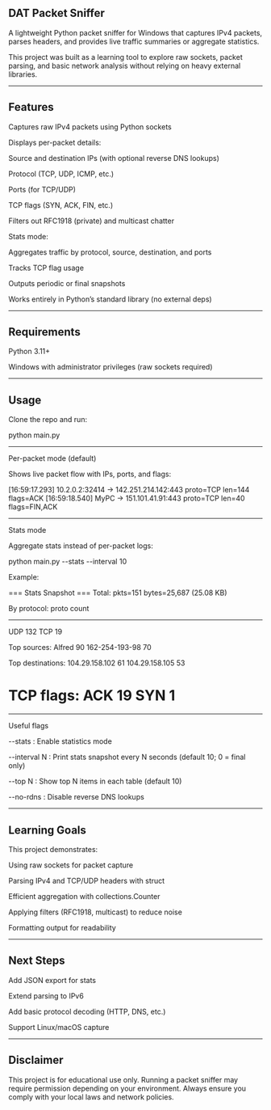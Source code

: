 ## DAT Packet Sniffer

A lightweight Python packet sniffer for Windows that captures IPv4 packets, parses headers, and provides live traffic summaries or aggregate statistics.

This project was built as a learning tool to explore raw sockets, packet parsing, and basic network analysis without relying on heavy external libraries.

---

## Features

Captures raw IPv4 packets using Python sockets

Displays per-packet details:

Source and destination IPs (with optional reverse DNS lookups)

Protocol (TCP, UDP, ICMP, etc.)

Ports (for TCP/UDP)

TCP flags (SYN, ACK, FIN, etc.)

Filters out RFC1918 (private) and multicast chatter

Stats mode:

Aggregates traffic by protocol, source, destination, and ports

Tracks TCP flag usage

Outputs periodic or final snapshots

Works entirely in Python’s standard library (no external deps)

---

## Requirements

Python 3.11+

Windows with administrator privileges (raw sockets required)

---

## Usage

Clone the repo and run:

python main.py

---

Per-packet mode (default)

Shows live packet flow with IPs, ports, and flags:

[16:59:17.293] 10.2.0.2:32414 -> 142.251.214.142:443  proto=TCP len=144 flags=ACK
[16:59:18.540] MyPC -> 151.101.41.91:443           proto=TCP len=40 flags=FIN,ACK

---

Stats mode

Aggregate stats instead of per-packet logs:

python main.py --stats --interval 10

Example:

=== Stats Snapshot ===
Total: pkts=151  bytes=25,687 (25.08 KB)

By protocol:
  proto       count
  ----------  ------
  UDP         132
  TCP          19

Top sources:
  Alfred           90
  162-254-193-98   70

Top destinations:
  104.29.158.102   61
  104.29.158.105   53

TCP flags:
  ACK             19
  SYN              1
======================

---

Useful flags

--stats : Enable statistics mode

--interval N : Print stats snapshot every N seconds (default 10; 0 = final only)

--top N : Show top N items in each table (default 10)

--no-rdns : Disable reverse DNS lookups

---

## Learning Goals

This project demonstrates:

Using raw sockets for packet capture

Parsing IPv4 and TCP/UDP headers with struct

Efficient aggregation with collections.Counter

Applying filters (RFC1918, multicast) to reduce noise

Formatting output for readability

---

## Next Steps

Add JSON export for stats

Extend parsing to IPv6

Add basic protocol decoding (HTTP, DNS, etc.)

Support Linux/macOS capture

---

## Disclaimer

This project is for educational use only. Running a packet sniffer may require permission depending on your environment. Always ensure you comply with your local laws and network policies.
